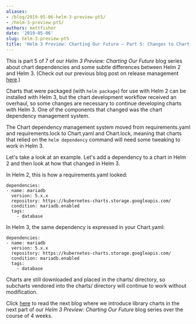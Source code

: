 ```yaml
---
aliases:
- /blog/2019-05-06-helm-3-preview-pt5/
- /helm-3-preview-pt5/
authors: mattfisher
date: '2019-05-06'
slug: helm-3-preview-pt5
title: 'Helm 3 Preview: Charting Our Future – Part 5: Changes to Chart Dependencies'
---
```



This is part 5 of 7 of our *Helm 3 Preview: Charting Our Future* blog series about chart dependencies and some subtle differences between Helm 2 and Helm 3. (Check out our previous blog post on release management [here](https://helm.sh/blog/helm-3-preview-pt4/).)

Charts that were packaged (with `helm package`) for use with Helm 2 can be installed with Helm 3, but the chart development workflow received an overhaul, so some changes are necessary to continue developing charts with Helm 3. One of the components that changed was the chart dependency management system.
<!-- truncate -->

The Chart dependency management system moved from requirements.yaml and requirements.lock to Chart.yaml and Chart.lock, meaning that charts that relied on the `helm dependency` command will need some tweaking to work in Helm 3.

Let's take a look at an example. Let's add a dependency to a chart in Helm 2 and then look at how that changed in Helm 3.

In Helm 2, this is how a requirements.yaml looked:

```
dependencies:
- name: mariadb
  version: 5.x.x
  repository: https://kubernetes-charts.storage.googleapis.com/
  condition: mariadb.enabled
  tags:
    - database
```

In Helm 3, the same dependency is expressed in your Chart.yaml:

```
dependencies:
- name: mariadb
  version: 5.x.x
  repository: https://kubernetes-charts.storage.googleapis.com/
  condition: mariadb.enabled
  tags:
    - database
```

Charts are still downloaded and placed in the charts/ directory, so subcharts vendored into the charts/ directory will continue to work without modification.

Click [here](https://helm.sh/blog/helm-3-preview-pt6/) to read the next blog where we introduce library charts in the next part of our *Helm 3 Preview: Charting Our Future* blog series over the course of 4 weeks.
